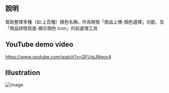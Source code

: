 說明
---------------------

幫助整理多種（如:上百種）顏色名稱，作為開發「商品上傳-顏色選擇」功能、及「商品詳情頁面-顯示顏色 icon」的前處理工具


YouTube demo video
---------------------

https://www.youtube.com/watch?v=QFUgiJNgov4


Illustration
---------------------

![image](https://i.imgur.com/QjnvSTb.png)
